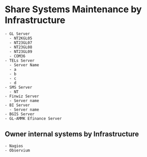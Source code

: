 # Share Systems Maintenance by Infrastructure

    - GL Server
      - NT2KGL05
      - NT23GL07
      - NT23GL08
      - NT23GL09
      - COM36 
    - TELs Server
      - Server Name
      - a
      - b
      - c
      - d
    - SMS Server
      - NT 
    - Finwiz Server
      - Server name
    - BI Server
      - Server name
    - BGIS Server
    - GL-AMMK Efinance Server
  
## Owner internal systems by Infrastructure

    - Nagios
    - Observium
